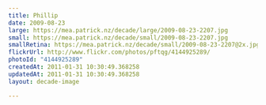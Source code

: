 ```yaml
---
title: Phillip
date: 2009-08-23
large: https://mea.patrick.nz/decade/large/2009-08-23-2207.jpg
small: https://mea.patrick.nz/decade/small/2009-08-23-2207.jpg
smallRetina: https://mea.patrick.nz/decade/small/2009-08-23-2207@2x.jpg
flickrUrl: http://www.flickr.com/photos/pftqg/4144925289/
photoId: "4144925289"
createdAt: 2011-01-31 10:30:49.368258
updatedAt: 2011-01-31 10:30:49.368258
layout: decade-image

---
```


